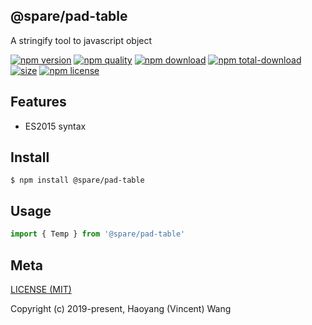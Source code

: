 ## @spare/pad-table
A stringify tool to javascript object

[![npm version][npm-image]][npm-url]
[![npm quality][quality-image]][quality-url]
[![npm download][download-image]][npm-url]
[![npm total-download][total-download-image]][npm-url]
[![size][size]][size-url]
[![npm license][license-image]][npm-url]

## Features

- ES2015 syntax

## Install
```console
$ npm install @spare/pad-table
```

## Usage
```js
import { Temp } from '@spare/pad-table'
```

## Meta
[LICENSE (MIT)](/LICENSE)

Copyright (c) 2019-present, Haoyang (Vincent) Wang

[//]: <> (Shields)
[npm-image]: https://img.shields.io/npm/v/@spare/pad-table.svg?style=flat-square
[quality-image]: http://npm.packagequality.com/shield/@spare/pad-table.svg?style=flat-square
[download-image]: https://img.shields.io/npm/dm/@spare/pad-table.svg?style=flat-square
[total-download-image]:https://img.shields.io/npm/dt/@spare/pad-table.svg?style=flat-square
[license-image]: https://img.shields.io/npm/l/@spare/pad-table.svg?style=flat-square
[size]: https://flat.badgen.net/packagephobia/install/@spare/pad-table

[//]: <> (Link)
[npm-url]: https://npmjs.org/package/@spare/pad-table
[quality-url]: http://packagequality.com/#?package=@spare/pad-table
[size-url]: https://packagephobia.now.sh/result?p=@spare/pad-table
